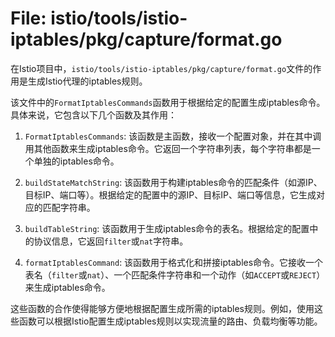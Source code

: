 # File: istio/tools/istio-iptables/pkg/capture/format.go

在Istio项目中，`istio/tools/istio-iptables/pkg/capture/format.go`文件的作用是生成Istio代理的iptables规则。

该文件中的`FormatIptablesCommands`函数用于根据给定的配置生成iptables命令。具体来说，它包含以下几个函数及其作用：

1. `FormatIptablesCommands`: 该函数是主函数，接收一个配置对象，并在其中调用其他函数来生成iptables命令。它返回一个字符串列表，每个字符串都是一个单独的iptables命令。

2. `buildStateMatchString`: 该函数用于构建iptables命令的匹配条件（如源IP、目标IP、端口等）。根据给定的配置中的源IP、目标IP、端口等信息，它生成对应的匹配字符串。

3. `buildTableString`: 该函数用于生成iptables命令的表名。根据给定的配置中的协议信息，它返回`filter`或`nat`字符串。

4. `formatIptablesCommand`: 该函数用于格式化和拼接iptables命令。它接收一个表名（`filter`或`nat`）、一个匹配条件字符串和一个动作（如`ACCEPT`或`REJECT`）来生成iptables命令。

这些函数的合作使得能够方便地根据配置生成所需的iptables规则。例如，使用这些函数可以根据Istio配置生成iptables规则以实现流量的路由、负载均衡等功能。

